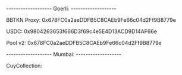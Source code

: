 ------------------- Goerli: -------------------

BBTKN Proxy:        0x678FC0a2aeDDFB5C8CAEb9Fe66c04d2Ff9B8779e

USDC:               0x9804263653f666D3f69c4e5E4D13ACD9D14AF66e

Pool v2:            0x678FC0a2aeDDFB5C8CAEb9Fe66c04d2Ff9B8779e



------------------- Mumbai: -------------------

CuyCollection:      